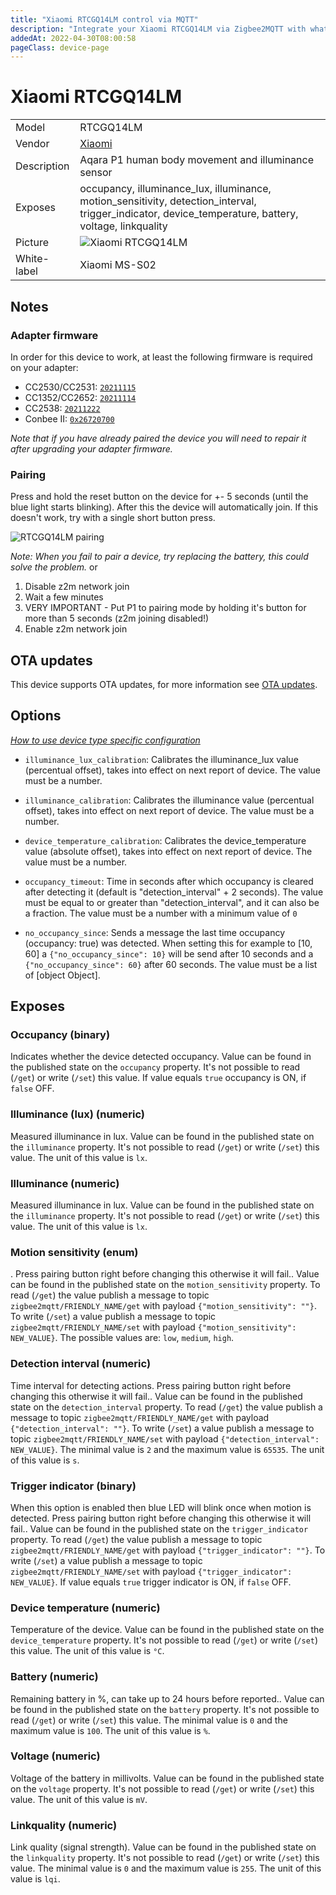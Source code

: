```yaml
---
title: "Xiaomi RTCGQ14LM control via MQTT"
description: "Integrate your Xiaomi RTCGQ14LM via Zigbee2MQTT with whatever smart home infrastructure you are using without the vendor's bridge or gateway."
addedAt: 2022-04-30T08:00:58
pageClass: device-page
---
```


<!-- !!!! -->
<!-- ATTENTION: This file is auto-generated through docgen! -->
<!-- You can only edit the "Notes"-Section between the two comment lines "Notes BEGIN" and "Notes END". -->
<!-- Do not use h1 or h2 heading within "## Notes"-Section. -->
<!-- !!!! -->

# Xiaomi RTCGQ14LM

|     |     |
|-----|-----|
| Model | RTCGQ14LM  |
| Vendor  | [Xiaomi](/supported-devices/#v=Xiaomi)  |
| Description | Aqara P1 human body movement and illuminance sensor |
| Exposes | occupancy, illuminance_lux, illuminance, motion_sensitivity, detection_interval, trigger_indicator, device_temperature, battery, voltage, linkquality |
| Picture | ![Xiaomi RTCGQ14LM](https://www.zigbee2mqtt.io/images/devices/RTCGQ14LM.jpg) |
| White-label | Xiaomi MS-S02 |


<!-- Notes BEGIN: You can edit here. Add "## Notes" headline if not already present. -->
## Notes

### Adapter firmware
In order for this device to work, at least the following firmware is required on your adapter:
- CC2530/CC2531: [`20211115`](https://github.com/Koenkk/Z-Stack-firmware/tree/Z-Stack_Home_1.2_20211115/20211116/coordinator/Z-Stack_Home_1.2/bin)
- CC1352/CC2652: [`20211114`](https://github.com/Koenkk/Z-Stack-firmware/tree/7c5a6da0c41855d42b5e6506e5e3b496be097ba3/coordinator/Z-Stack_3.x.0/bin)
- CC2538: [`20211222`](https://github.com/jethome-ru/zigbee-firmware/tree/master/ti/coordinator/cc2538_cc2592)
- Conbee II: [`0x26720700`]( http://deconz.dresden-elektronik.de/deconz-firmware/deCONZ_ConBeeII_0x26720700.bin.GCF)

*Note that if you have already paired the device you will need to repair it after upgrading your adapter firmware.*

### Pairing
Press and hold the reset button on the device for +- 5 seconds (until the blue light starts blinking).
After this the device will automatically join. If this doesn't work, try with a single short button press.

![RTCGQ14LM pairing](../images/pairing/RTCGQ14LM_pairing.jpg)

*Note: When you fail to pair a device, try replacing the battery, this could solve the problem.*
or
1. Disable z2m network join
2. Wait a few minutes
3. VERY IMPORTANT - Put P1 to pairing mode by holding it's button for more than 5 seconds (z2m joining disabled!)
4. Enable z2m network join
<!-- Notes END: Do not edit below this line -->


## OTA updates
This device supports OTA updates, for more information see [OTA updates](../guide/usage/ota_updates.md).


## Options
*[How to use device type specific configuration](../guide/configuration/devices-groups.md#specific-device-options)*

* `illuminance_lux_calibration`: Calibrates the illuminance_lux value (percentual offset), takes into effect on next report of device. The value must be a number.

* `illuminance_calibration`: Calibrates the illuminance value (percentual offset), takes into effect on next report of device. The value must be a number.

* `device_temperature_calibration`: Calibrates the device_temperature value (absolute offset), takes into effect on next report of device. The value must be a number.

* `occupancy_timeout`: Time in seconds after which occupancy is cleared after detecting it (default is "detection_interval" + 2 seconds). The value must be equal to or greater than "detection_interval", and it can also be a fraction. The value must be a number with a minimum value of `0`

* `no_occupancy_since`: Sends a message the last time occupancy (occupancy: true) was detected. When setting this for example to [10, 60] a `{"no_occupancy_since": 10}` will be send after 10 seconds and a `{"no_occupancy_since": 60}` after 60 seconds. The value must be a list of [object Object].


## Exposes

### Occupancy (binary)
Indicates whether the device detected occupancy.
Value can be found in the published state on the `occupancy` property.
It's not possible to read (`/get`) or write (`/set`) this value.
If value equals `true` occupancy is ON, if `false` OFF.

### Illuminance (lux) (numeric)
Measured illuminance in lux.
Value can be found in the published state on the `illuminance` property.
It's not possible to read (`/get`) or write (`/set`) this value.
The unit of this value is `lx`.

### Illuminance (numeric)
Measured illuminance in lux.
Value can be found in the published state on the `illuminance` property.
It's not possible to read (`/get`) or write (`/set`) this value.
The unit of this value is `lx`.

### Motion sensitivity (enum)
. Press pairing button right before changing this otherwise it will fail..
Value can be found in the published state on the `motion_sensitivity` property.
To read (`/get`) the value publish a message to topic `zigbee2mqtt/FRIENDLY_NAME/get` with payload `{"motion_sensitivity": ""}`.
To write (`/set`) a value publish a message to topic `zigbee2mqtt/FRIENDLY_NAME/set` with payload `{"motion_sensitivity": NEW_VALUE}`.
The possible values are: `low`, `medium`, `high`.

### Detection interval (numeric)
Time interval for detecting actions. Press pairing button right before changing this otherwise it will fail..
Value can be found in the published state on the `detection_interval` property.
To read (`/get`) the value publish a message to topic `zigbee2mqtt/FRIENDLY_NAME/get` with payload `{"detection_interval": ""}`.
To write (`/set`) a value publish a message to topic `zigbee2mqtt/FRIENDLY_NAME/set` with payload `{"detection_interval": NEW_VALUE}`.
The minimal value is `2` and the maximum value is `65535`.
The unit of this value is `s`.

### Trigger indicator (binary)
When this option is enabled then blue LED will blink once when motion is detected. Press pairing button right before changing this otherwise it will fail..
Value can be found in the published state on the `trigger_indicator` property.
To read (`/get`) the value publish a message to topic `zigbee2mqtt/FRIENDLY_NAME/get` with payload `{"trigger_indicator": ""}`.
To write (`/set`) a value publish a message to topic `zigbee2mqtt/FRIENDLY_NAME/set` with payload `{"trigger_indicator": NEW_VALUE}`.
If value equals `true` trigger indicator is ON, if `false` OFF.

### Device temperature (numeric)
Temperature of the device.
Value can be found in the published state on the `device_temperature` property.
It's not possible to read (`/get`) or write (`/set`) this value.
The unit of this value is `°C`.

### Battery (numeric)
Remaining battery in %, can take up to 24 hours before reported..
Value can be found in the published state on the `battery` property.
It's not possible to read (`/get`) or write (`/set`) this value.
The minimal value is `0` and the maximum value is `100`.
The unit of this value is `%`.

### Voltage (numeric)
Voltage of the battery in millivolts.
Value can be found in the published state on the `voltage` property.
It's not possible to read (`/get`) or write (`/set`) this value.
The unit of this value is `mV`.

### Linkquality (numeric)
Link quality (signal strength).
Value can be found in the published state on the `linkquality` property.
It's not possible to read (`/get`) or write (`/set`) this value.
The minimal value is `0` and the maximum value is `255`.
The unit of this value is `lqi`.

